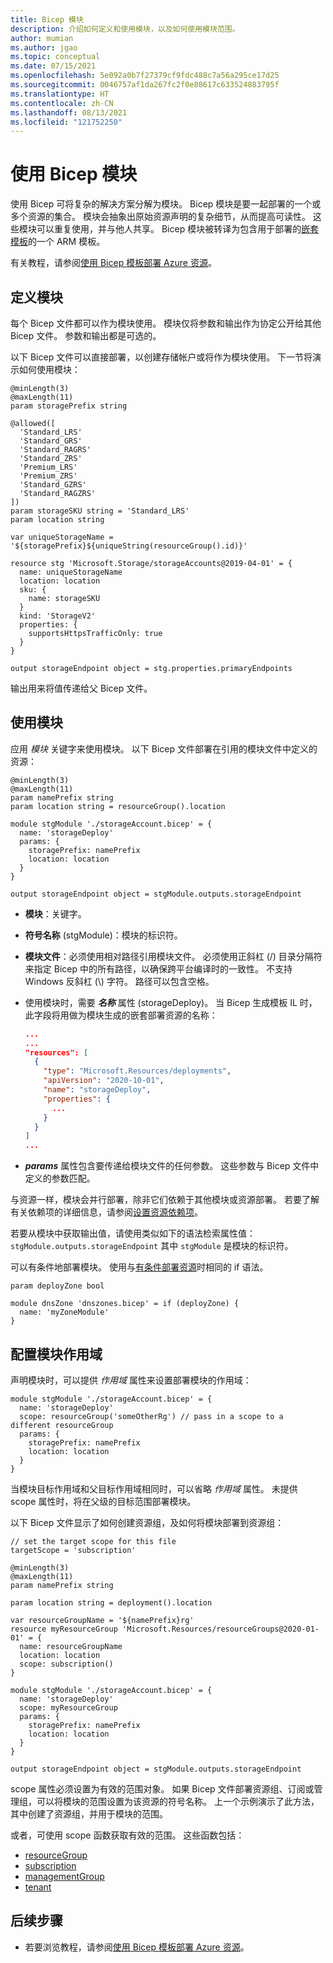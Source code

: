 ```yaml
---
title: Bicep 模块
description: 介绍如何定义和使用模块，以及如何使用模块范围。
author: mumian
ms.author: jgao
ms.topic: conceptual
ms.date: 07/15/2021
ms.openlocfilehash: 5e092a0b7f27379cf9fdc488c7a56a295ce17d25
ms.sourcegitcommit: 0046757af1da267fc2f0e88617c633524883795f
ms.translationtype: HT
ms.contentlocale: zh-CN
ms.lasthandoff: 08/13/2021
ms.locfileid: "121752250"
---
```

# <a name="use-bicep-modules"></a>使用 Bicep 模块

使用 Bicep 可将复杂的解决方案分解为模块。 Bicep 模块是要一起部署的一个或多个资源的集合。 模块会抽象出原始资源声明的复杂细节，从而提高可读性。 这些模块可以重复使用，并与他人共享。 Bicep 模块被转译为包含用于部署的[嵌套模板](../templates/linked-templates.md#nested-template)的一个 ARM 模板。

有关教程，请参阅[使用 Bicep 模板部署 Azure 资源](/learn/modules/deploy-azure-resources-by-using-bicep-templates/)。

## <a name="define-modules"></a>定义模块

每个 Bicep 文件都可以作为模块使用。 模块仅将参数和输出作为协定公开给其他 Bicep 文件。 参数和输出都是可选的。

以下 Bicep 文件可以直接部署，以创建存储帐户或将作为模块使用。  下一节将演示如何使用模块：

```bicep
@minLength(3)
@maxLength(11)
param storagePrefix string

@allowed([
  'Standard_LRS'
  'Standard_GRS'
  'Standard_RAGRS'
  'Standard_ZRS'
  'Premium_LRS'
  'Premium_ZRS'
  'Standard_GZRS'
  'Standard_RAGZRS'
])
param storageSKU string = 'Standard_LRS'
param location string

var uniqueStorageName = '${storagePrefix}${uniqueString(resourceGroup().id)}'

resource stg 'Microsoft.Storage/storageAccounts@2019-04-01' = {
  name: uniqueStorageName
  location: location
  sku: {
    name: storageSKU
  }
  kind: 'StorageV2'
  properties: {
    supportsHttpsTrafficOnly: true
  }
}

output storageEndpoint object = stg.properties.primaryEndpoints
```

输出用来将值传递给父 Bicep 文件。

## <a name="consume-modules"></a>使用模块

应用 _模块_ 关键字来使用模块。 以下 Bicep 文件部署在引用的模块文件中定义的资源：

```bicep
@minLength(3)
@maxLength(11)
param namePrefix string
param location string = resourceGroup().location

module stgModule './storageAccount.bicep' = {
  name: 'storageDeploy'
  params: {
    storagePrefix: namePrefix
    location: location
  }
}

output storageEndpoint object = stgModule.outputs.storageEndpoint
```

- **模块**：关键字。
- **符号名称** (stgModule)：模块的标识符。
- **模块文件**：必须使用相对路径引用模块文件。 必须使用正斜杠 (/) 目录分隔符来指定 Bicep 中的所有路径，以确保跨平台编译时的一致性。 不支持 Windows 反斜杠 (\\) 字符。 路径可以包含空格。
- 使用模块时，需要 **_名称_** 属性 (storageDeploy)。 当 Bicep 生成模板 IL 时，此字段将用做为模块生成的嵌套部署资源的名称：

    ```json
    ...
    ...
    "resources": [
      {
        "type": "Microsoft.Resources/deployments",
        "apiVersion": "2020-10-01",
        "name": "storageDeploy",
        "properties": {
          ...
        }
      }
    ]
    ...
    ```
- **_params_** 属性包含要传递给模块文件的任何参数。 这些参数与 Bicep 文件中定义的参数匹配。

与资源一样，模块会并行部署，除非它们依赖于其他模块或资源部署。 若要了解有关依赖项的详细信息，请参阅[设置资源依赖项](resource-declaration.md#set-resource-dependencies)。

若要从模块中获取输出值，请使用类似如下的语法检索属性值：`stgModule.outputs.storageEndpoint` 其中 `stgModule` 是模块的标识符。

可以有条件地部署模块。 使用与[有条件部署资源](conditional-resource-deployment.md)时相同的 if 语法。

```bicep
param deployZone bool

module dnsZone 'dnszones.bicep' = if (deployZone) {
  name: 'myZoneModule'
}
```

## <a name="configure-module-scopes"></a>配置模块作用域

声明模块时，可以提供 _作用域_ 属性来设置部署模块的作用域：

```bicep
module stgModule './storageAccount.bicep' = {
  name: 'storageDeploy'
  scope: resourceGroup('someOtherRg') // pass in a scope to a different resourceGroup
  params: {
    storagePrefix: namePrefix
    location: location
  }
}
```

当模块目标作用域和父目标作用域相同时，可以省略 _作用域_ 属性。 未提供 scope 属性时，将在父级的目标范围部署模块。

以下 Bicep 文件显示了如何创建资源组，及如何将模块部署到资源组：

```bicep
// set the target scope for this file
targetScope = 'subscription'

@minLength(3)
@maxLength(11)
param namePrefix string

param location string = deployment().location

var resourceGroupName = '${namePrefix}rg'
resource myResourceGroup 'Microsoft.Resources/resourceGroups@2020-01-01' = {
  name: resourceGroupName
  location: location
  scope: subscription()
}

module stgModule './storageAccount.bicep' = {
  name: 'storageDeploy'
  scope: myResourceGroup
  params: {
    storagePrefix: namePrefix
    location: location
  }
}

output storageEndpoint object = stgModule.outputs.storageEndpoint
```

scope 属性必须设置为有效的范围对象。 如果 Bicep 文件部署资源组、订阅或管理组，可以将模块的范围设置为该资源的符号名称。 上一个示例演示了此方法，其中创建了资源组，并用于模块的范围。

或者，可使用 scope 函数获取有效的范围。 这些函数包括：

- [resourceGroup](bicep-functions-scope.md#resourcegroup)
- [subscription](bicep-functions-scope.md#subscription)
- [managementGroup](bicep-functions-scope.md#managementgroup)
- [tenant](bicep-functions-scope.md#tenant)

## <a name="next-steps"></a>后续步骤

- 若要浏览教程，请参阅[使用 Bicep 模板部署 Azure 资源](/learn/modules/deploy-azure-resources-by-using-bicep-templates/)。

